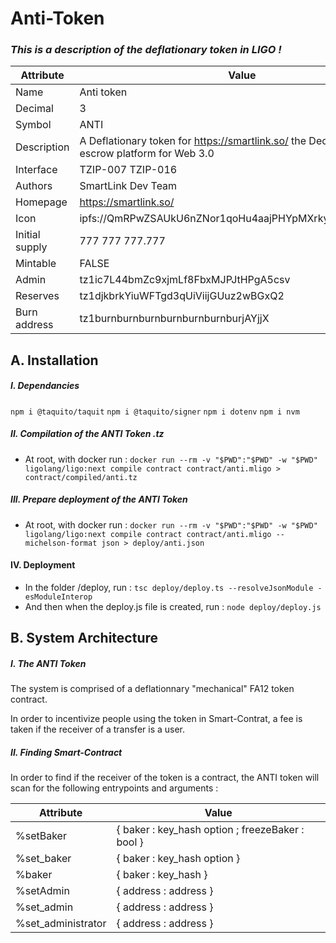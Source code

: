 # Anti-Token
### *This is a description of the deflationary token in LIGO !*

| Attribute | Value | 
|---|---|
| Name | Anti token | 
| Decimal |	3 | 
| Symbol	| ANTI | 
| Description	| A Deflationary token for https://smartlink.so/ the Decentralized escrow platform for Web 3.0 | 
| Interface	| TZIP-007 TZIP-016 | 
| Authors	| SmartLink Dev Team | 
| Homepage	| https://smartlink.so/ | 
| Icon	| ipfs://QmRPwZSAUkU6nZNor1qoHu4aajPHYpMXrkyZNi8EaNWAmm | 
| Initial supply |	777 777 777.777 | 
| Mintable	| FALSE | 
| Admin | tz1ic7L44bmZc9xjmLf8FbxMJPJtHPgA5csv | 
| Reserves | tz1djkbrkYiuWFTgd3qUiViijGUuz2wBGxQ2 | 
| Burn address | tz1burnburnburnburnburnburnburjAYjjX | 

## A. Installation

##### I. Dependancies

`npm i @taquito/taquit`
`npm i @taquito/signer`
`npm i dotenv`
`npm i nvm`

##### II. Compilation of the ANTI Token .tz
- At root, with docker run :
`docker run --rm -v "$PWD":"$PWD" -w "$PWD" ligolang/ligo:next compile contract contract/anti.mligo > contract/compiled/anti.tz`

##### III. Prepare deployment of the ANTI Token
- At root, with docker run :
`docker run --rm -v "$PWD":"$PWD" -w "$PWD" ligolang/ligo:next compile contract contract/anti.mligo --michelson-format json > deploy/anti.json`

#### IV. Deployment
- In the folder /deploy, run :
`tsc deploy/deploy.ts --resolveJsonModule -esModuleInterop`
- And then when the deploy.js file is created, run :
`node deploy/deploy.js`


## B. System Architecture

##### I. The ANTI Token

The system is comprised of a deflationnary "mechanical" FA12 token contract.

In order to incentivize people using the token in Smart-Contrat, a fee is taken if the receiver of a transfer is a user.

##### II. Finding Smart-Contract

In order to find if the receiver of the token is a contract, the ANTI token will scan for the following entrypoints and arguments :

| Attribute | Value | 
|---|---|
| %setBaker	         | { baker : key_hash option ; freezeBaker : bool }
| %set_baker	       | { baker : key_hash option }
| %baker	           | { baker : key_hash }
| %setAdmin	         | { address : address }
| %set_admin	       | { address : address }
| %set_administrator | { address : address }

